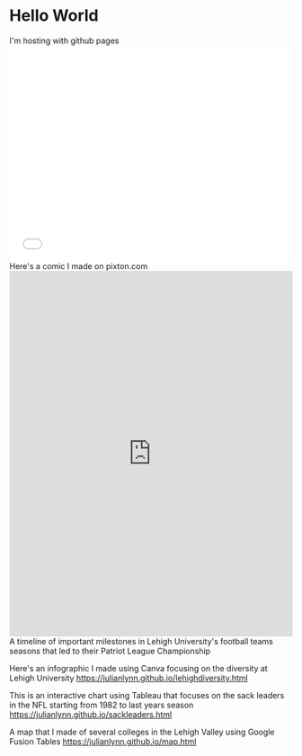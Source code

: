 <!DOCTYPE.html>
<html>
<body>
<h1>Hello World</h1>
<p1>I'm hosting with github pages</p1>
<iframe src="//www.pixton.com/embed/p0rdc9lg" frameborder="0" width="100%" height="384" allowfullscreen></iframe>  
</body>
</html>
Here's a comic I made on pixton.com
<iframe src='https://cdn.knightlab.com/libs/timeline3/latest/embed/index.html?source=1BCU8P9pg2aeyO6OGvVkBiXk7HmsSsZEsjGy2nlwDRcI&font=Default&lang=en&initial_zoom=2&height=650' width='100%' height='650' webkitallowfullscreen mozallowfullscreen allowfullscreen frameborder='0'></iframe>
A timeline of important milestones in Lehigh University's football teams seasons that led to their Patriot League Championship



Here's an infographic I made using Canva focusing on the diversity at Lehigh University
https://julianlynn.github.io/lehighdiversity.html



This is an interactive chart using Tableau that focuses on the sack leaders in the NFL starting from 1982 to last years season
https://julianlynn.github.io/sackleaders.html



A map that I made of several colleges in the Lehigh Valley using Google Fusion Tables
https://julianlynn.github.io/map.html

